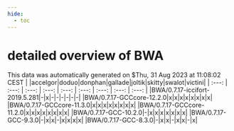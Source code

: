 ```yaml
---
hide:
  - toc
---
```


detailed overview of BWA
========================


This data was automatically generated on $Thu, 31 Aug 2023 at 11:08:02 CEST
| |accelgor|doduo|donphan|gallade|joltik|skitty|swalot|victini|
| :---: | :---: | :---: | :---: | :---: | :---: | :---: | :---: | :---: |
|BWA/0.7.17-iccifort-2019.5.281|-|x|-|-|-|-|-|-|
|BWA/0.7.17-GCCcore-12.2.0|x|x|x|x|x|x|x|x|
|BWA/0.7.17-GCCcore-11.3.0|x|x|x|x|x|x|x|x|
|BWA/0.7.17-GCCcore-11.2.0|x|x|x|x|x|x|x|x|
|BWA/0.7.17-GCC-10.2.0|-|x|x|x|x|x|x|x|
|BWA/0.7.17-GCC-9.3.0|-|x|x|-|x|x|x|x|
|BWA/0.7.17-GCC-8.3.0|-|x|x|-|x|x|-|x|
